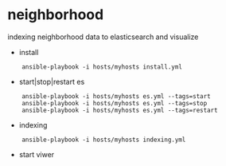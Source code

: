 neighborhood
============

indexing neighborhood data to elasticsearch and visualize

- install
```
    ansible-playbook -i hosts/myhosts install.yml
```

- start|stop|restart es
```
    ansible-playbook -i hosts/myhosts es.yml --tags=start
    ansible-playbook -i hosts/myhosts es.yml --tags=stop
    ansible-playbook -i hosts/myhosts es.yml --tags=restart
```

- indexing
```
    ansible-playbook -i hosts/myhosts indexing.yml
```

- start viwer
